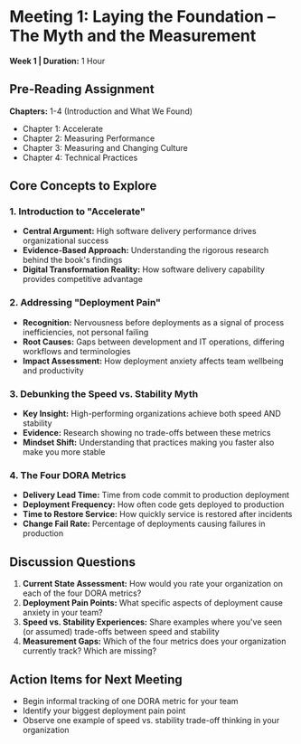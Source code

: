 # Meeting 1: Laying the Foundation – The Myth and the Measurement
**Week 1 | Duration:** 1 Hour

## Pre-Reading Assignment
**Chapters:** 1-4 (Introduction and What We Found)
- Chapter 1: Accelerate
- Chapter 2: Measuring Performance  
- Chapter 3: Measuring and Changing Culture
- Chapter 4: Technical Practices

## Core Concepts to Explore

### 1. Introduction to "Accelerate"
- **Central Argument:** High software delivery performance drives organizational success
- **Evidence-Based Approach:** Understanding the rigorous research behind the book's findings
- **Digital Transformation Reality:** How software delivery capability provides competitive advantage

### 2. Addressing "Deployment Pain"
- **Recognition:** Nervousness before deployments as a signal of process inefficiencies, not personal failing
- **Root Causes:** Gaps between development and IT operations, differing workflows and terminologies
- **Impact Assessment:** How deployment anxiety affects team wellbeing and productivity

### 3. Debunking the Speed vs. Stability Myth
- **Key Insight:** High-performing organizations achieve both speed AND stability
- **Evidence:** Research showing no trade-offs between these metrics
- **Mindset Shift:** Understanding that practices making you faster also make you more stable

### 4. The Four DORA Metrics
- **Delivery Lead Time:** Time from code commit to production deployment
- **Deployment Frequency:** How often code gets deployed to production
- **Time to Restore Service:** How quickly service is restored after incidents
- **Change Fail Rate:** Percentage of deployments causing failures in production

## Discussion Questions
1. **Current State Assessment:** How would you rate your organization on each of the four DORA metrics?
2. **Deployment Pain Points:** What specific aspects of deployment cause anxiety in your team?
3. **Speed vs. Stability Experiences:** Share examples where you've seen (or assumed) trade-offs between speed and stability
4. **Measurement Gaps:** Which of the four metrics does your organization currently track? Which are missing?

## Action Items for Next Meeting
- Begin informal tracking of one DORA metric for your team
- Identify your biggest deployment pain point
- Observe one example of speed vs. stability trade-off thinking in your organization